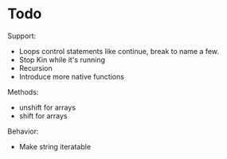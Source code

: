 # Todo

Support:

- Loops control statements like continue, break to name a few.
- Stop Kin while it's running
- Recursion
- Introduce more native functions

Methods:

- unshift for arrays
- shift for arrays

Behavior:

- Make string iteratable
